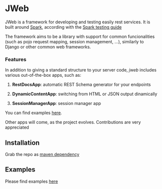 # JWeb

JWeb is a framework for developing and testing easily rest services.
It is built around [Spark](http://sparkjava.com/),
according with the [Spark testing guide](https://sparktutorials.github.io/2015/07/30/spark-testing-unit.html)

The framework aims to be a library with support for common funcionalities
(such as pojo request mapping, session management, ...),
similarly to Django or other common web frameworks.

### Features
In addition to giving a standard structure to your server code,
_jweb_ includes various out-of-the-box apps, such as:

1. **RestDocsApp**: automatic REST Schema generator for your endpoints

2. **DynamicContentApp**: switching from HTML or JSON output dinamically

3. **SessionManagerApp**: session manager app

You can find examples [here](https://github.com/besil/jwebsample).

Other apps will come, as the project evolves. Contributions are very appreciated

## Installation
Grab the repo as [maven dependency](https://jitpack.io/#besil/jweb)

## Examples

Please find examples [here](https://github.com/besil/jwebsample)
